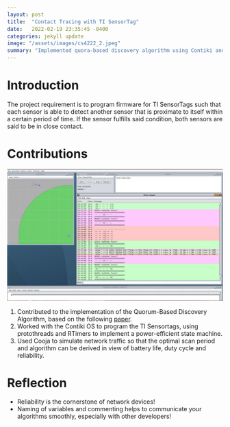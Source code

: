 ```yaml
---
layout: post
title:  "Contact Tracing with TI SensorTag"
date:   2022-02-19 23:35:45 -0400
categories: jekyll update
image: "/assets/images/cs4222_2.jpeg"
summary: "Implemented quora-based discovery algorithm using Contiki and Cooja Network Simulator."
---
```


# Introduction

The project requirement is to program firmware for TI SensorTags such that each sensor is able to detect another sensor that is proximate to itself within a certain period of time. If the sensor fulfills said condition, both sensors are said to be in close contact.

# Contributions

![Cooja](/assets/images/cs4222_1.jpg)

1. Contributed to the implementation of the Quorum-Based Discovery Algorithm, based on the following [paper](https://ieeexplore.ieee.org/document/1019261).
1. Worked with the Contiki OS to program the TI Sensortags, using protothreads and RTimers to implement a power-efficient state machine.
1. Used Cooja to simulate network traffic so that the optimal scan period and algorithm can be derived in view of battery life, duty cycle and reliability. 

# Reflection
* Reliability is the cornerstone of network devices!
* Naming of variables and commenting helps to communicate your algorithms smoothly, especially with other developers!
